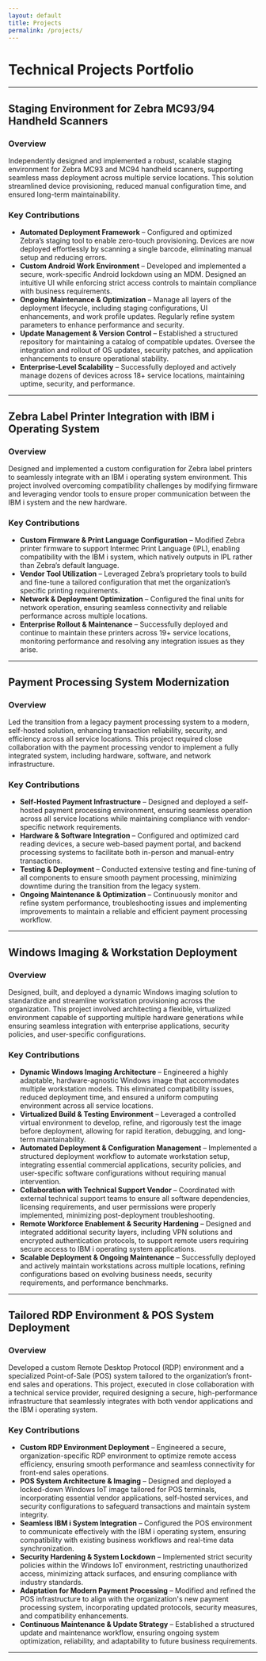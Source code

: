 ```yaml
---
layout: default
title: Projects
permalink: /projects/
---
```


# Technical Projects Portfolio
------------------------------
## Staging Environment for Zebra MC93/94 Handheld Scanners  

### Overview  
Independently designed and implemented a robust, scalable staging environment for Zebra MC93 and MC94 handheld scanners, supporting seamless mass deployment across multiple service locations. This solution streamlined device provisioning, reduced manual configuration time, and ensured long-term maintainability.  

### Key Contributions  
- **Automated Deployment Framework** – Configured and optimized Zebra’s staging tool to enable zero-touch provisioning. Devices are now deployed effortlessly by scanning a single barcode, eliminating manual setup and reducing errors.  
- **Custom Android Work Environment** – Developed and implemented a secure, work-specific Android lockdown using an MDM. Designed an intuitive UI while enforcing strict access controls to maintain compliance with business requirements.  
- **Ongoing Maintenance & Optimization** – Manage all layers of the deployment lifecycle, including staging configurations, UI enhancements, and work profile updates. Regularly refine system parameters to enhance performance and security.  
- **Update Management & Version Control** – Established a structured repository for maintaining a catalog of compatible updates. Oversee the integration and rollout of OS updates, security patches, and application enhancements to ensure operational stability.  
- **Enterprise-Level Scalability** – Successfully deployed and actively manage dozens of devices across 18+ service locations, maintaining uptime, security, and performance.  

---

## Zebra Label Printer Integration with IBM i Operating System  

### Overview  
Designed and implemented a custom configuration for Zebra label printers to seamlessly integrate with an IBM i operating system environment. This project involved overcoming compatibility challenges by modifying firmware and leveraging vendor tools to ensure proper communication between the IBM i system and the new hardware.  

### Key Contributions  
- **Custom Firmware & Print Language Configuration** – Modified Zebra printer firmware to support Intermec Print Language (IPL), enabling compatibility with the IBM i system, which natively outputs in IPL rather than Zebra’s default language.  
- **Vendor Tool Utilization** – Leveraged Zebra’s proprietary tools to build and fine-tune a tailored configuration that met the organization’s specific printing requirements.  
- **Network & Deployment Optimization** – Configured the final units for network operation, ensuring seamless connectivity and reliable performance across multiple locations.  
- **Enterprise Rollout & Maintenance** – Successfully deployed and continue to maintain these printers across 19+ service locations, monitoring performance and resolving any integration issues as they arise.  

---

## Payment Processing System Modernization  

### Overview  
Led the transition from a legacy payment processing system to a modern, self-hosted solution, enhancing transaction reliability, security, and efficiency across all service locations. This project required close collaboration with the payment processing vendor to implement a fully integrated system, including hardware, software, and network infrastructure.  

### Key Contributions  
- **Self-Hosted Payment Infrastructure** – Designed and deployed a self-hosted payment processing environment, ensuring seamless operation across all service locations while maintaining compliance with vendor-specific network requirements.  
- **Hardware & Software Integration** – Configured and optimized card reading devices, a secure web-based payment portal, and backend processing systems to facilitate both in-person and manual-entry transactions.  
- **Testing & Deployment** – Conducted extensive testing and fine-tuning of all components to ensure smooth payment processing, minimizing downtime during the transition from the legacy system.  
- **Ongoing Maintenance & Optimization** – Continuously monitor and refine system performance, troubleshooting issues and implementing improvements to maintain a reliable and efficient payment processing workflow.  

---

## Windows Imaging & Workstation Deployment  

### Overview  
Designed, built, and deployed a dynamic Windows imaging solution to standardize and streamline workstation provisioning across the organization. This project involved architecting a flexible, virtualized environment capable of supporting multiple hardware generations while ensuring seamless integration with enterprise applications, security policies, and user-specific configurations.  

### Key Contributions  
- **Dynamic Windows Imaging Architecture** – Engineered a highly adaptable, hardware-agnostic Windows image that accommodates multiple workstation models. This eliminated compatibility issues, reduced deployment time, and ensured a uniform computing environment across all service locations.  
- **Virtualized Build & Testing Environment** – Leveraged a controlled virtual environment to develop, refine, and rigorously test the image before deployment, allowing for rapid iteration, debugging, and long-term maintainability.  
- **Automated Deployment & Configuration Management** – Implemented a structured deployment workflow to automate workstation setup, integrating essential commercial applications, security policies, and user-specific software configurations without requiring manual intervention.  
- **Collaboration with Technical Support Vendor** – Coordinated with external technical support teams to ensure all software dependencies, licensing requirements, and user permissions were properly implemented, minimizing post-deployment troubleshooting.  
- **Remote Workforce Enablement & Security Hardening** – Designed and integrated additional security layers, including VPN solutions and encrypted authentication protocols, to support remote users requiring secure access to IBM i operating system applications.  
- **Scalable Deployment & Ongoing Maintenance** – Successfully deployed and actively maintain workstations across multiple locations, refining configurations based on evolving business needs, security requirements, and performance benchmarks.  

---

## Tailored RDP Environment & POS System Deployment  

### Overview  
Developed a custom Remote Desktop Protocol (RDP) environment and a specialized Point-of-Sale (POS) system tailored to the organization’s front-end sales and operations. This project, executed in close collaboration with a technical service provider, required designing a secure, high-performance infrastructure that seamlessly integrates with both vendor applications and the IBM i operating system.  

### Key Contributions  
- **Custom RDP Environment Deployment** – Engineered a secure, organization-specific RDP environment to optimize remote access efficiency, ensuring smooth performance and seamless connectivity for front-end sales operations.  
- **POS System Architecture & Imaging** – Designed and deployed a locked-down Windows IoT image tailored for POS terminals, incorporating essential vendor applications, self-hosted services, and security configurations to safeguard transactions and maintain system integrity.  
- **Seamless IBM i System Integration** – Configured the POS environment to communicate effectively with the IBM i operating system, ensuring compatibility with existing business workflows and real-time data synchronization.  
- **Security Hardening & System Lockdown** – Implemented strict security policies within the Windows IoT environment, restricting unauthorized access, minimizing attack surfaces, and ensuring compliance with industry standards.  
- **Adaptation for Modern Payment Processing** – Modified and refined the POS infrastructure to align with the organization's new payment processing system, incorporating updated protocols, security measures, and compatibility enhancements.  
- **Continuous Maintenance & Update Strategy** – Established a structured update and maintenance workflow, ensuring ongoing system optimization, reliability, and adaptability to future business requirements.  

---

